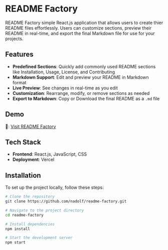# README Factory

README Factory simple React.js application that allows users to create thier README files effortlessly. Users can customize sections, preview their README in real-time, and export the final Markdown file for use for your projects.

## Features
- **Predefined Sections**: Quickly add commonly used README sections like Installation, Usage, License, and Contributing
- **Markdown Support**: Edit and preview your README in Markdown format
- **Live Preview**: See changes in real-time as you edit
- **Customization**: Rearrange, modify, or remove sections as needed
- **Export to Markdown**: Copy or Download the final README as a `.md` file

## Demo
🔗: [Visit README Factory](https://readme-factory-wyv4.vercel.app/)

## Tech Stack
- **Frontend**: React.js, JavaScript, CSS 
- **Deployment**: Vercel

## Installation
To set up the project locally, follow these steps:

```sh
# Clone the repository
git clone https://github.com/nadolf/readme-factory.git

# Navigate to the project directory
cd readme-factory

# Install dependencies
npm install

# Start the development server
npm start
